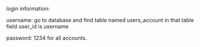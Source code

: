
login information:


username: go to database and find table named users_account in that table field user_id is username


password: 1234 for all accounts. 
